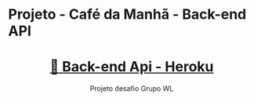# Projeto - Café da Manhã - Back-end API

<h1 align="center">
    <a href="https://cafemanhafront-api.herokuapp.com/#/">🔗 Back-end Api - Heroku</a>
</h1>
<p align="center">Projeto desafio Grupo WL</p>
